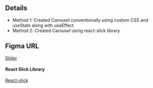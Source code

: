 ## Details

- Method 1: Created Carousel conventionally using custom CSS and useState along with useEffect
- Method 2: Created Carousel using react-slick library

## Figma URL

[Slider](https://www.figma.com/file/QfMzzThSYmgabSvn4t8Yfe/Slider?node-id=0%3A1&t=IpsYjMUn3Xj3Hs3N-1)

#### React Slick Library

[React-slick](https://www.react-slick.neostack.com/)
